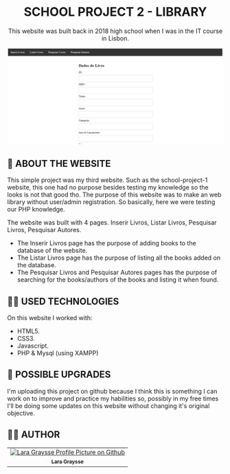 <h1 align="center"> 
  SCHOOL PROJECT 2 - LIBRARY 
</h1>

<p align="center"> This website was built back in 2018 high school when I was in the IT course in Lisbon. <p>

![Final Result](imgs/website.png) <br>

## 📑 ABOUT THE WEBSITE
This simple project was my third website. Such as the school-project-1 website, this one had no purpose besides testing my knowledge so the looks is not that good tho.
The purpose of this website was to make an web library without user/admin registration. So basically, here we were testing our PHP knowledge.<br>

The website was built with 4 pages. Inserir Livros, Listar Livros, Pesquisar Livros, Pesquisar Autores. <br>
- The Inserir Livros page has the purpose of adding books to the database of the website. <br>
- The Listar Livros page has the purpose of listing all the books added on the database. <br>
- The Pesquisar Livros and Pesquisar Autores pages has the purpose of searching for the books/authors of the books and listing it when found.

## 👩‍💻 USED TECHNOLOGIES
On this website I worked with: <br>
- HTML5.
- CSS3.
- Javascript.
- PHP & Mysql (using XAMPP)

## 📌 POSSIBLE UPGRADES
I'm uploading this project on github because I think this is something I can work on to improve and practice my habilities so, possibly in my free times I'll be doing some updates on this website without changing it's original objective.

## 💁‍♀️ AUTHOR
<table>
  <tr>
    <td align="center">
      <a href="https://github.com/laragraysse">
        <img src="https://avatars.githubusercontent.com/u/77299536?v=4" width="100px;" alt="Lara Graysse Profile Picture on Github"/><br>
        <sub>
          <b>Lara Graysse</b>
        </sub>
      </a>
    </td>
  </tr>
</table>
